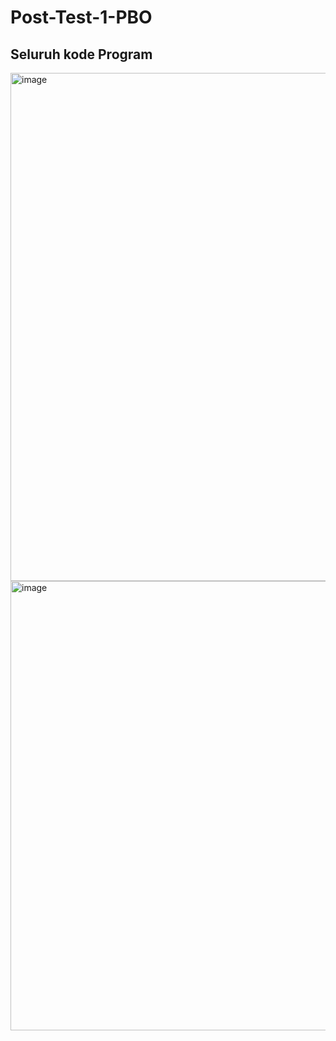 # Post-Test-1-PBO

## Seluruh kode Program

<img width="1453" height="813" alt="image" src="https://github.com/user-attachments/assets/babd2a55-bd17-47b8-949b-7cf8fe798257" />
<img width="1186" height="719" alt="image" src="https://github.com/user-attachments/assets/784272b3-1a09-4ee4-b416-f142ea26778a" />


